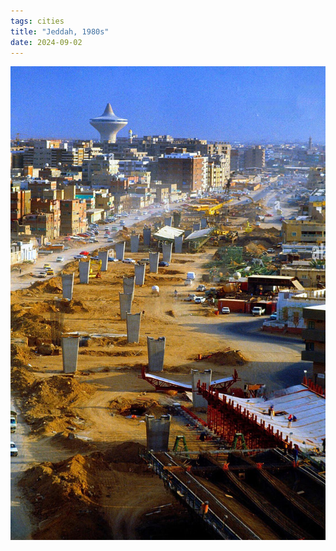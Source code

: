 ```yaml
---
tags: cities
title: "Jeddah, 1980s"
date: 2024-09-02
---
```




![jeddah-construction.jpg](https://raw.githubusercontent.com/muneer78/muneer78.github.io/master/images/jeddah-construction.jpg)
        